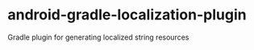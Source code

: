 android-gradle-localization-plugin
==================================

Gradle plugin for generating localized string resources
